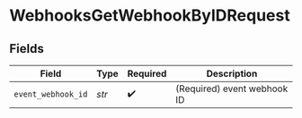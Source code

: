 # WebhooksGetWebhookByIDRequest


## Fields

| Field                       | Type                        | Required                    | Description                 |
| --------------------------- | --------------------------- | --------------------------- | --------------------------- |
| `event_webhook_id`          | *str*                       | :heavy_check_mark:          | (Required) event webhook ID |